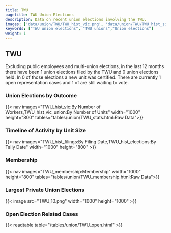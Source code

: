 ```yaml
---
title: TWU
pagetitle: TWU Union Elections
description: Data on recent union elections involving the TWU.
images: ['data/union/TWU/TWU_hist_vic.png', 'data/union/TWU/TWU_hist_size.png', 'data/union/TWU/TWU_10.png']
keywords: ["TWU union elections", "TWU unions","Union elections"]
weight: 1
---
```

##  TWU

Excluding public employees and multi-union elections, in the last 12 months there have been 1 union elections filed by the TWU and 0 union elections held. In 0 of those elections a new unit was certified. There are currently 1 open representation cases and 1 of are still waiting to vote.

### Union Elections by Outcome
{{< nav images="TWU_hist_vic:By Number of Workers,TWU_hist_vic_union:By Number of Units" width="1000" height="800" tables="tables/union/TWU_stats.html:Raw Data">}}

### Timeline of Activity by Unit Size
{{< nav images="TWU_hist_filings:By Filing Date,TWU_hist_elections:By Tally Date" width="1000" height="800" >}}

### Membership
{{< nav images="TWU_membership:Membership" width="1000" height="800" tables="tables/union/TWU_membership.html:Raw Data">}}

### Largest Private Union Elections
{{< image src="TWU_10.png" width="1000" height="1000"  >}}

### Open Election Related Cases
{{< readtable table="/tables/union/TWU_open.html" >}}


